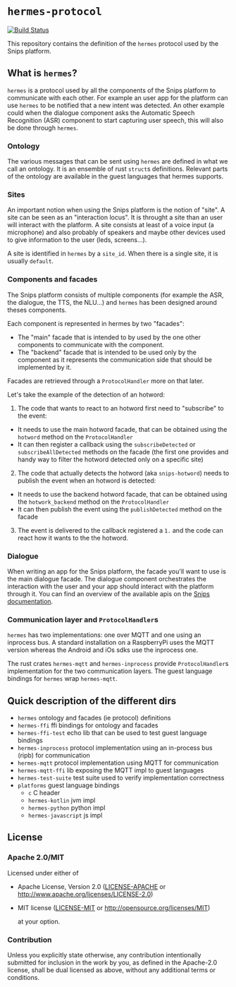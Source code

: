 # `hermes-protocol`
[![Build Status](https://travis-ci.org/snipsco/hermes-protocol.svg?branch=develop)](https://travis-ci.org/snipsco/hermes-protocol)

This repository contains the definition of the `hermes` protocol used by
the Snips platform.

## What is `hermes`?

`hermes` is a protocol used by all the components of the Snips platform
to communicate with each other. For example an user app for the platform
can use `hermes` to be notified that a new intent was detected. An other
example could when the dialogue component asks the Automatic Speech
Recognition (ASR) component to start capturing user speech, this will also
be done through `hermes`.

### Ontology

The various messages that can be sent using `hermes` are defined in what
we call an ontology. It is an ensemble of rust `struct`s definitions.
Relevant parts of the ontology are available in the guest languages that
hermes supports.

### Sites

An important notion when using the Snips platform is the notion of
"site". A site can be seen as an "interaction locus". It is throught a
site than an user will interact with the platform. A site consists at
least of a voice input (a microphone) and also probably of speakers and
maybe other devices used to give information to the user (leds,
screens...).

A site is identified in `hermes` by a `site_id`. When there is a single
site, it is usually `default`.


### Components and facades

The Snips platform consists of multiple components (for example the ASR,
the dialogue, the TTS, the NLU...) and `hermes` has been designed around
theses components.

Each component is represented in hermes by two "facades":
 - The "main" facade that is intended to by used by the one other
 components to communicate with the component.
 - The "backend" facade that is intended to be used only by the
 component as it represents the communication side that should be
 implemented by it.

Facades are retrieved through a `ProtocolHandler` more on that later.

Let's take the example of the detection of an hotword:
 1. The code that wants to react to an hotword first need to "subscribe"
 to the event:
   - It needs to use the main hotword facade, that can be obtained using
   the `hotword` method on the `ProtocolHandler`
   - It can then register a callback using the `subscribeDetected` or
   `subscribeAllDetected` methods on the facade (the first one provides
   and handy way to filter the hotword detected only on a specific site)
 2. The code that actually detects the hotword (aka `snips-hotword`)
 needs to publish the event when an hotword is detected:
   - It needs to use the backend hotword facade, that can be obtained
   using the `hotwork_backend` method on the `ProtocolHandler`
   - It can then publish the event using the `publishDetected` method on
   the facade
 3. The event is delivered to the callback registered a `1.` and the
 code can react how it wants to the the hotword.

### Dialogue

When writing an app for the Snips platform, the facade you'll want to
use is the main dialogue facade. The dialogue component orchestrates the
interaction with the user and your app should interact with the platform
through it. You can find an overview of the available apis on the [Snips
documentation](https://docs.snips.ai/ressources/messages-reference).

### Communication layer and `ProtocolHandler`s

`hermes` has two implementations: one over MQTT and one using an
inprocess bus. A standard installation on a RaspberryPi uses the MQTT
version whereas the Android and iOs sdks use the inprocess one.

The rust crates `hermes-mqtt` and `hermes-inprocess` provide
`ProtocolHandler`s implementation for the two communication layers.
The guest language bindings for `hermes` wrap `hermes-mqtt`.

## Quick description of the different dirs

- `hermes` ontology and facades (ie protocol) definitions
- `hermes-ffi` ffi bindings for ontology and facades
- `hermes-ffi-test` echo lib that can be used to test guest language
bindings
- `hermes-inprocess` protocol implementation using an in-process bus
(ripb) for communication
- `hermes-mqtt` protocol implementation using MQTT for communication
- `hermes-mqtt-ffi` lib exposing the MQTT impl to guest languages
- `hermes-test-suite` test suite used to verify implementation
correctness
- `platforms` guest language bindings
    - `c` C header
    - `hermes-kotlin` jvm impl
    - `hermes-python` python impl
    - `hermes-javascript` js impl

## License
### Apache 2.0/MIT

Licensed under either of
 * Apache License, Version 2.0 ([LICENSE-APACHE](LICENSE-APACHE) or
http://www.apache.org/licenses/LICENSE-2.0)
 * MIT license ([LICENSE-MIT](LICENSE-MIT) or
http://opensource.org/licenses/MIT)

     at your option.

### Contribution

Unless you explicitly state otherwise, any contribution intentionally
submitted for inclusion in the work by you, as defined in the Apache-2.0
license, shall be dual licensed as above, without any additional terms
or conditions.
